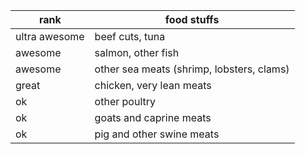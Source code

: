 | rank          | food stuffs | 
| ------------- | ----------- | 
| ultra awesome | beef cuts, tuna |
| awesome       | salmon, other fish |
| awesome       | other sea meats (shrimp, lobsters, clams) |
| great         | chicken, very lean meats |
| ok            | other poultry |
| ok            | goats and caprine meats |
| ok            | pig and other swine meats |
